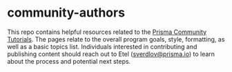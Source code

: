 # community-authors

This repo contains helpful resources related to the [Prisma Community Tutorials](https://www.prisma.io/tutorials/). The pages relate to the overall program goals, style, formatting, as well as a basic topics list. Individuals interested in contributing and publishing content should reach out to Etel (sverdlov@prisma.io) to learn about the process and potential next steps. 
